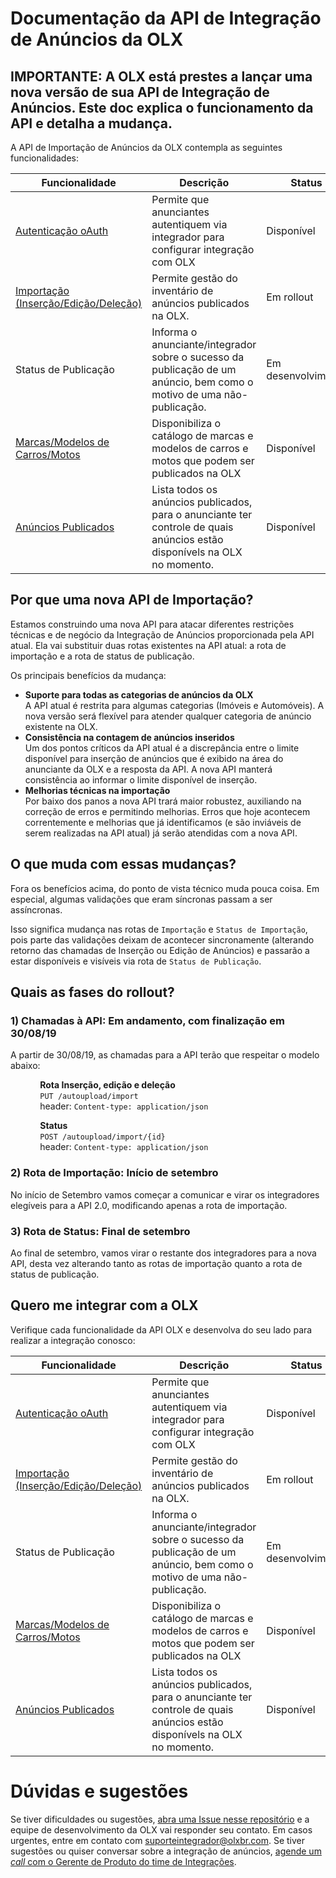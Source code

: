 # Documentação da API de Integração de Anúncios da OLX

## IMPORTANTE: A OLX está prestes a lançar uma **nova versão de sua API de Integração de Anúncios**. Este doc explica o funcionamento da API e detalha a mudança.

A API de Importação de Anúncios da OLX contempla as seguintes funcionalidades:

| Funcionalidade                       | Descrição                                                                                                             | Status             |
|--------------------------------------|-----------------------------------------------------------------------------------------------------------------------|--------------------|
| [Autenticação oAuth](https://github.com/olxbr/ad_integration/blob/master/api/oauth.md)                   | Permite que anunciantes autentiquem via integrador para configurar integração com OLX                                 | Disponível            |
| [Importação (Inserção/Edição/Deleção)](https://github.com/olxbr/ad_integration/blob/master/api/import.md) | Permite gestão do inventário de anúncios publicados na OLX.                                                           | Em rollout         |
| Status de Publicação                 | Informa o anunciante/integrador sobre o sucesso da publicação de um anúncio, bem como o motivo de uma não-publicação. | Em desenvolvimento |
| [Marcas/Modelos de Carros/Motos](https://github.com/olxbr/ad_integration/blob/master/api/car_models.md)             | Disponibiliza o catálogo de marcas e modelos de carros e motos que podem ser publicados na OLX                                | Disponível            |
| [Anúncios Publicados](https://github.com/olxbr/ad_integration/blob/master/api/published_ads.md)       | Lista todos os anúncios publicados, para o anunciante ter controle de quais anúncios estão disponívels na OLX no momento.                         | Disponível      |


## Por que uma nova API de Importação?

Estamos construindo uma nova API para atacar diferentes restrições técnicas e de negócio da Integração de Anúncios proporcionada pela API atual. Ela vai substituir duas rotas existentes na API atual: a rota de importação e a rota de status de publicação.

Os principais benefícios da mudança:

- **Suporte para todas as categorias de anúncios da OLX**<br>
A API atual é restrita para algumas categorias (Imóveis e Automóveis). A nova versão será flexível para atender qualquer categoria de anúncio existente na OLX.
- **Consistência na contagem de anúncios inseridos**<br>
Um dos pontos críticos da API atual é a discrepância entre o limite disponível para inserção de anúncios que é exibido na área do anunciante da OLX e a resposta da API. A nova API manterá consistência ao informar o limite disponível de inserção.
- **Melhorias técnicas na importação**<br>
Por baixo dos panos a nova API trará maior robustez, auxiliando na correção de erros e permitindo melhorias. Erros que hoje acontecem correntemente e melhorias que já identificamos (e são inviáveis de serem realizadas na API atual) já serão atendidas com a nova API.


## O que muda com essas mudanças?

Fora os benefícios acima, do ponto de vista técnico muda pouca coisa. Em especial, algumas validações que eram síncronas passam a ser assíncronas. 

Isso significa mudança nas rotas de `Importação` e `Status de Importação`, pois parte das validações deixam de acontecer sincronamente (alterando retorno das chamadas de Inserção ou Edição de Anúncios) e passarão a estar disponíveis e visíveis via rota de `Status de Publicação`.


## Quais as fases do rollout?

### 1) **Chamadas à API**: Em andamento, com finalização em 30/08/19

A partir de 30/08/19, as chamadas para a API terão que respeitar o modelo abaixo:

&nbsp;&nbsp;&nbsp;&nbsp;&nbsp;&nbsp;&nbsp;&nbsp;&nbsp;&nbsp;&nbsp;&nbsp;**Rota Inserção, edição e deleção**<br>
&nbsp;&nbsp;&nbsp;&nbsp;&nbsp;&nbsp;&nbsp;&nbsp;&nbsp;&nbsp;&nbsp;&nbsp;`PUT /autoupload/import`<br>
&nbsp;&nbsp;&nbsp;&nbsp;&nbsp;&nbsp;&nbsp;&nbsp;&nbsp;&nbsp;&nbsp;&nbsp;header: `Content-type: application/json`

&nbsp;&nbsp;&nbsp;&nbsp;&nbsp;&nbsp;&nbsp;&nbsp;&nbsp;&nbsp;&nbsp;&nbsp;**Status**<br>
&nbsp;&nbsp;&nbsp;&nbsp;&nbsp;&nbsp;&nbsp;&nbsp;&nbsp;&nbsp;&nbsp;&nbsp;`POST /autoupload/import/{id}`<br>
&nbsp;&nbsp;&nbsp;&nbsp;&nbsp;&nbsp;&nbsp;&nbsp;&nbsp;&nbsp;&nbsp;&nbsp;header: `Content-type: application/json`

### 2) **Rota de Importação**: Início de setembro

No início de Setembro vamos começar a comunicar e virar os integradores elegíveis para a API 2.0, modificando apenas a rota de importação. 

### 3) **Rota de Status**: Final de setembro

Ao final de setembro, vamos virar o restante dos integradores para a nova API, desta vez alterando tanto as rotas de importação quanto a rota de status de publicação.


## Quero me integrar com a OLX

Verifique cada funcionalidade da API OLX e desenvolva do seu lado para realizar a integração conosco:

| Funcionalidade                       | Descrição                                                                                                             | Status             |
|--------------------------------------|-----------------------------------------------------------------------------------------------------------------------|--------------------|
| [Autenticação oAuth](https://github.com/olxbr/ad_integration/blob/master/api/oauth.md)                   | Permite que anunciantes autentiquem via integrador para configurar integração com OLX                                 | Disponível            |
| [Importação (Inserção/Edição/Deleção)](https://github.com/olxbr/ad_integration/blob/master/api/import.md) | Permite gestão do inventário de anúncios publicados na OLX.                                                           | Em rollout         |
| Status de Publicação                 | Informa o anunciante/integrador sobre o sucesso da publicação de um anúncio, bem como o motivo de uma não-publicação. | Em desenvolvimento |
| [Marcas/Modelos de Carros/Motos](https://github.com/olxbr/ad_integration/blob/master/api/car_models.md)             | Disponibiliza o catálogo de marcas e modelos de carros e motos que podem ser publicados na OLX                                | Disponível            |
| [Anúncios Publicados](https://github.com/olxbr/ad_integration/blob/master/api/published_ads.md)       | Lista todos os anúncios publicados, para o anunciante ter controle de quais anúncios estão disponívels na OLX no momento.                         | Disponível      |


# Dúvidas e sugestões

Se tiver dificuldades ou sugestões, [abra uma Issue nesse repositório](https://github.com/olxbr/ad_integration/issues/new) e a equipe de desenvolvimento da OLX vai responder seu contato. Em casos urgentes, entre em contato com suporteintegrador@olxbr.com. Se tiver sugestões ou quiser conversar sobre a integração de anúncios, [agende um *call* com o Gerente de Produto do time de Integrações](https://calendly.com/renato-cairo-olx/papo_integracao_olx).

